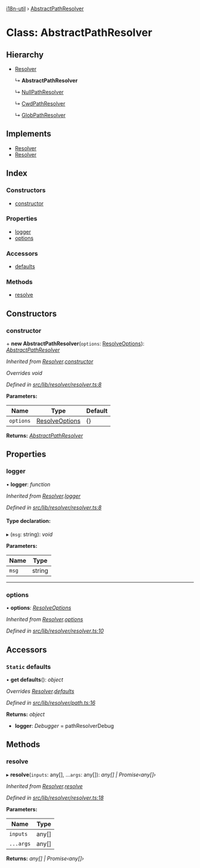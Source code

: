 [i18n-util](../README.md) › [AbstractPathResolver](abstractpathresolver.md)

# Class: AbstractPathResolver

## Hierarchy

* [Resolver](resolver.md)

  ↳ **AbstractPathResolver**

  ↳ [NullPathResolver](nullpathresolver.md)

  ↳ [CwdPathResolver](cwdpathresolver.md)

  ↳ [GlobPathResolver](globpathresolver.md)

## Implements

* [Resolver](../README.md#abstract-resolver)
* [Resolver](../README.md#abstract-resolver)

## Index

### Constructors

* [constructor](abstractpathresolver.md#constructor)

### Properties

* [logger](abstractpathresolver.md#logger)
* [options](abstractpathresolver.md#options)

### Accessors

* [defaults](abstractpathresolver.md#static-defaults)

### Methods

* [resolve](abstractpathresolver.md#resolve)

## Constructors

###  constructor

\+ **new AbstractPathResolver**(`options`: [ResolveOptions](../README.md#resolveoptions)): *[AbstractPathResolver](abstractpathresolver.md)*

*Inherited from [Resolver](resolver.md).[constructor](resolver.md#constructor)*

*Overrides void*

*Defined in [src/lib/resolver/resolver.ts:8](https://github.com/JuroOravec/i18n-util/blob/c9cd5a0/src/lib/resolver/resolver.ts#L8)*

**Parameters:**

Name | Type | Default |
------ | ------ | ------ |
`options` | [ResolveOptions](../README.md#resolveoptions) | {} |

**Returns:** *[AbstractPathResolver](abstractpathresolver.md)*

## Properties

###  logger

• **logger**: *function*

*Inherited from [Resolver](resolver.md).[logger](resolver.md#logger)*

*Defined in [src/lib/resolver/resolver.ts:8](https://github.com/JuroOravec/i18n-util/blob/c9cd5a0/src/lib/resolver/resolver.ts#L8)*

#### Type declaration:

▸ (`msg`: string): *void*

**Parameters:**

Name | Type |
------ | ------ |
`msg` | string |

___

###  options

• **options**: *[ResolveOptions](../README.md#resolveoptions)*

*Inherited from [Resolver](resolver.md).[options](resolver.md#options)*

*Defined in [src/lib/resolver/resolver.ts:10](https://github.com/JuroOravec/i18n-util/blob/c9cd5a0/src/lib/resolver/resolver.ts#L10)*

## Accessors

### `Static` defaults

• **get defaults**(): *object*

*Overrides [Resolver](resolver.md).[defaults](resolver.md#static-defaults)*

*Defined in [src/lib/resolver/path.ts:16](https://github.com/JuroOravec/i18n-util/blob/c9cd5a0/src/lib/resolver/path.ts#L16)*

**Returns:** *object*

* **logger**: *Debugger* = pathResolverDebug

## Methods

###  resolve

▸ **resolve**(`inputs`: any[], ...`args`: any[]): *any[] | Promise‹any[]›*

*Inherited from [Resolver](resolver.md).[resolve](resolver.md#resolve)*

*Defined in [src/lib/resolver/resolver.ts:18](https://github.com/JuroOravec/i18n-util/blob/c9cd5a0/src/lib/resolver/resolver.ts#L18)*

**Parameters:**

Name | Type |
------ | ------ |
`inputs` | any[] |
`...args` | any[] |

**Returns:** *any[] | Promise‹any[]›*
